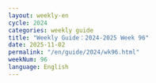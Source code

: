 ```yaml
---
layout: weekly-en
cycle: 2024
categories: weekly guide
title: "Weekly Guide：2024-2025 Week 96"
date: 2025-11-02
permalink: "/en/guide/2024/wk96.html"
weekNum: 96
language: English
---
```

